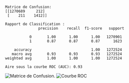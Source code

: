 ```
Matrice de Confusion:
[[1270689     212]
 [    211    1412]]

Rapport de Classification :
               precision    recall  f1-score   support

           0       1.00      1.00      1.00   1270901
           1       0.87      0.87      0.87      1623

    accuracy                           1.00   1272524
   macro avg       0.93      0.93      0.93   1272524
weighted avg       1.00      1.00      1.00   1272524

Aire sous la courbe ROC (AUC): 0.93
```
![Matrice de Confusion.](https://github.com/SebastienCherki/G2_P5-ML/blob/main/Mod%C3%A8le/TreeClassifier/Matrice%20de%20Confusion.png)
![Courbe ROC](https://github.com/SebastienCherki/G2_P5-ML/blob/main/Mod%C3%A8le/TreeClassifier/ROC.png)

